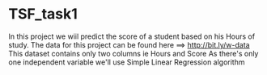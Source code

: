 # TSF_task1
In this project we wiil predict the score of a student based on his Hours of study.
The data for this project can be found here ==> http://bit.ly/w-data
This dataset contains only two columns ie Hours and Score
As there's only one independent variable we'll use Simple Linear Regression algorithm
